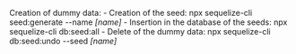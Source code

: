 Creation of dummy data: - Creation of the seed: npx sequelize-cli seed:generate --name _[name]_ - Insertion in the database of the seeds: npx sequelize-cli db:seed:all - Delete of the dummy data: npx sequelize-cli db:seed:undo --seed _[name]_
